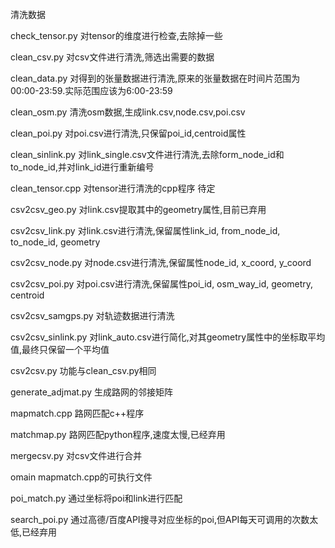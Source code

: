 ######
清洗数据

check_tensor.py  对tensor的维度进行检查,去除掉一些

clean_csv.py  对csv文件进行清洗,筛选出需要的数据

clean_data.py 对得到的张量数据进行清洗,原来的张量数据在时间片范围为00:00-23:59.实际范围应该为6:00-23:59

clean_osm.py  清洗osm数据,生成link.csv,node.csv,poi.csv

clean_poi.py 对poi.csv进行清洗,只保留poi_id,centroid属性

clean_sinlink.py  对link_single.csv文件进行清洗,去除form_node_id和to_node_id,并对link_id进行重新编号

clean_tensor.cpp  对tensor进行清洗的cpp程序 待定

csv2csv_geo.py  对link.csv提取其中的geometry属性,目前已弃用

csv2csv_link.py  对link.csv进行清洗,保留属性link_id, from_node_id, to_node_id, geometry

csv2csv_node.py  对node.csv进行清洗,保留属性node_id, x_coord, y_coord

csv2csv_poi.py  对poi.csv进行清洗,保留属性poi_id, osm_way_id, geometry, centroid

csv2csv_samgps.py  对轨迹数据进行清洗

csv2csv_sinlink.py  对link_auto.csv进行简化,对其geometry属性中的坐标取平均值,最终只保留一个平均值

csv2csv.py  功能与clean_csv.py相同

generate_adjmat.py  生成路网的邻接矩阵

mapmatch.cpp  路网匹配c++程序

matchmap.py  路网匹配python程序,速度太慢,已经弃用

mergecsv.py  对csv文件进行合并

omain  mapmatch.cpp的可执行文件

poi_match.py  通过坐标将poi和link进行匹配

search_poi.py  通过高德/百度API搜寻对应坐标的poi,但API每天可调用的次数太低,已经弃用

